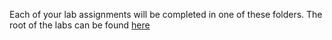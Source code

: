 Each of your lab assignments will be completed in one of these folders. The root of the labs can be found [here](https://codelabs.cs.pdx.edu/cs491/)